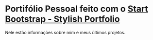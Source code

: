 # Portifólio Pessoal feito com o [Start Bootstrap - Stylish Portfolio](https://startbootstrap.com/template-overviews/stylish-portfolio/)

Nele estão informações sobre mim e meus últimos projetos.
